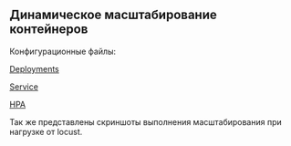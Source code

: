 ## Динамическое масштабирование контейнеров

Конфигурационные файлы:

[Deployments](deployments.yaml)

[Service](service.yaml)

[HPA](hpa.yaml)


Так же представлены скриншоты выполнения масштабирования при нагрузке от locust.
